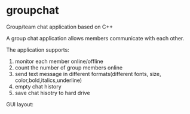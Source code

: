 # groupchat
Group/team chat application based on C++ 

A group chat application allows members communicate with each other. 

The application supports:
1. monitor each member online/offline
2. count the number of group members online
3. send text message in different formats(different fonts, size, color,bold,italics,underline)
4. empty chat history
5. save chat hisotry to hard drive

GUI layout:


